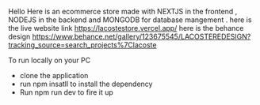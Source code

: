 Hello 
Here is an ecommerce store made with NEXTJS in the frontend , NODEJS in the backend and MONGODB for database mangement . 
here is the live website link https://lacostestore.vercel.app/
here is the behance design https://www.behance.net/gallery/123675545/LACOSTEREDESIGN?tracking_source=search_projects%7Clacoste

To run locally on your PC 
- clone the application
- run npm insatll to install the dependency 
- Run npm run dev to fire it up
